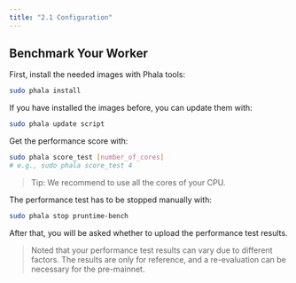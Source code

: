 ```yaml
---
title: "2.1 Configuration"
---
```


<!-- TODO.zhe: this is the same as 1.4, check yuque -->

## Benchmark Your Worker

First, install the needed images with Phala tools:

```bash
sudo phala install
```

If you have installed the images before, you can update them with:

```bash
sudo phala update script
```

Get the performance score with:

```bash
sudo phala score_test [number_of_cores]
# e.g., sudo phala score_test 4
```
> Tip: We recommend to use all the cores of your CPU.

The performance test has to be stopped manually with:

```bash
sudo phala stop pruntime-bench
```

After that, you will be asked whether to upload the performance test results.
> Noted that your performance test results can vary due to different factors.
> The results are only for reference, and a re-evaluation can be necessary for the pre-mainnet.
